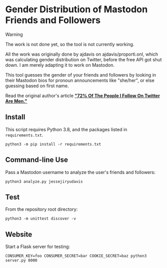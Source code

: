 Gender Distribution of Mastodon Friends and Followers
====================================================

> [!WARNING]  
> The work is not done yet, so the tool is not currently working.

All the work was originally done by ajdavis on ajdavis/proporti.onl, which was calculating 
gender distribution on Twitter, before the free API got shut down. 
I am merely adapting it to work on Mastodon. 

This tool guesses the gender of your friends and followers by looking in
their Mastodon bios for pronoun announcements like "she/her", or else guessing
based on first name.

Read the original author's article **["72% Of The People I Follow On Twitter Are
Men."](https://emptysqua.re/blog/gender-of-twitter-users-i-follow/)**

Install
-------

This script requires Python 3.8, and the packages listed in `requirements.txt`.

```
python3 -m pip install -r requirements.txt
```

Command-line Use
----------------

Pass a Mastodon username to analyze the user's friends and followers:

```
python3 analyze.py jessejiryudavis
```

Test
----

From the repository root directory:

```
python3 -m unittest discover -v
```

Website
-------

Start a Flask server for testing:

```
CONSUMER_KEY=foo CONSUMER_SECRET=bar COOKIE_SECRET=baz python3 server.py 8000
```
